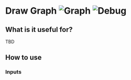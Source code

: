 # Draw Graph ![Graph](https://img.shields.io/badge/Graph-37a573) ![Debug](https://img.shields.io/badge/Debug-ff0505)

## What is it useful for?
TBD

## How to use
### Inputs